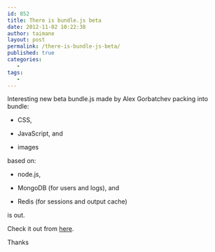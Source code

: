 ```yaml
---
id: 852
title: There is bundle.js beta
date: 2012-11-02 10:22:38
author: taimane
layout: post
permalink: /there-is-bundle-js-beta/
published: true
categories:
   -
tags:
   -
---
```

Interesting new beta bundle.js made by Alex Gorbatchev packing into bundle:
* CSS,
* JavaScript, and
* images

based on:

* node.js,
* MongoDB (for users and logs), and
* Redis (for sessions and output cache)

is out.

Check it out from <a href="http://bundlejs.com/">here</a>.

Thanks  


